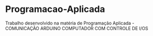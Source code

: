 # Programacao-Aplicada
Trabalho desenvolvido na matéria de Programação Aplicada - COMUNICAÇÃO ARDUINO COMPUTADOR COM CONTROLE DE I/OS
